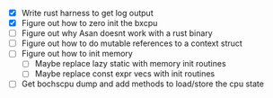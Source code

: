 - [x] Write rust harness to get log output
- [x] Figure out how to zero init the bxcpu
- [ ] Figure out why Asan doesnt work with a rust binary
- [ ] Figure out how to do mutable references to a context struct
- [ ] Figure out how to init memory
	* [ ] Maybe replace lazy static with memory init routines
	* [ ] Maybe replace const expr vecs with init routines
- [ ] Get bochscpu dump and add methods to load/store the cpu state
